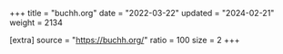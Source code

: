 +++
title = "buchh.org"
date = "2022-03-22"
updated = "2024-02-21"
weight = 2134

[extra]
source = "https://buchh.org/"
ratio = 100
size = 2
+++
